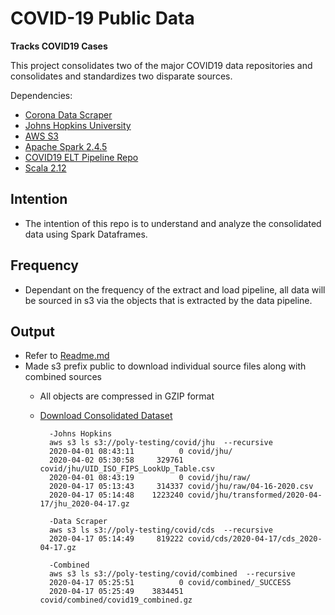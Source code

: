 # COVID-19 Public Data

**Tracks COVID19 Cases**

This project consolidates two of the major COVID19 data repositories and consolidates and standardizes two disparate sources.

Dependencies:
* [Corona Data Scraper](https://coronadatascraper.com/#home)
* [Johns Hopkins University](https://github.com/CSSEGISandData/COVID-19)
* [AWS S3](https://aws.amazon.com/s3/)
* [Apache Spark 2.4.5](https://spark.apache.org/)
* [COVID19 ELT Pipeline Repo](https://github.com/polyglotDataNerd/poly-covid19)
* [Scala 2.12](https://www.scala-lang.org/download/2.12.10.html)

Intention
-
* The intention of this repo is to understand and analyze the consolidated data using Spark Dataframes. 

Frequency
-  
* Dependant on the frequency of the extract and load pipeline, all data will be sourced in s3 via the objects that is extracted by the data pipeline. 

Output
-
* Refer to [Readme.md](/output)
* Made s3 prefix public to download individual source files along with combined sources
    - All objects are compressed in GZIP format
    - [Download Consolidated Dataset](https://poly-testing.s3-us-west-2.amazonaws.com/covid/combined/covid19_combined.gz)

            -Johns Hopkins
            aws s3 ls s3://poly-testing/covid/jhu  --recursive
            2020-04-01 08:43:11          0 covid/jhu/
            2020-04-02 05:30:58     329761 covid/jhu/UID_ISO_FIPS_LookUp_Table.csv
            2020-04-01 08:43:19          0 covid/jhu/raw/
            2020-04-17 05:13:43     314337 covid/jhu/raw/04-16-2020.csv
            2020-04-17 05:14:48    1223240 covid/jhu/transformed/2020-04-17/jhu_2020-04-17.gz
            
            -Data Scraper
            aws s3 ls s3://poly-testing/covid/cds  --recursive
            2020-04-17 05:14:49     819222 covid/cds/2020-04-17/cds_2020-04-17.gz
            
            -Combined
            aws s3 ls s3://poly-testing/covid/combined  --recursive
            2020-04-17 05:25:51          0 covid/combined/_SUCCESS
            2020-04-17 05:25:49    3834451 covid/combined/covid19_combined.gz

        